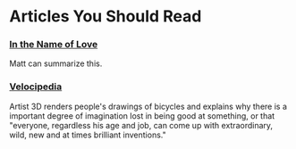 # Articles You Should Read



### [In the Name of Love](https://www.jacobinmag.com/2014/01/in-the-name-of-love/)

Matt can summarize this.


### [Velocipedia](http://www.gianlucagimini.it/prototypes/velocipedia.html)

Artist 3D renders people's drawings of bicycles and explains why there is a important degree of imagination lost in being good at something, or that "everyone, regardless his age and job, can come up with extraordinary, wild, new and at times brilliant inventions."

